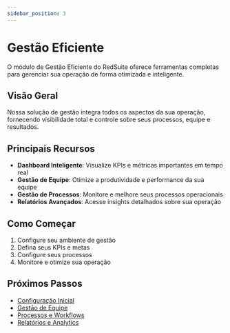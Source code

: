 ```yaml
---
sidebar_position: 3
---
```


# Gestão Eficiente

O módulo de Gestão Eficiente do RedSuite oferece ferramentas completas para gerenciar sua operação de forma otimizada e inteligente.

## Visão Geral

Nossa solução de gestão integra todos os aspectos da sua operação, fornecendo visibilidade total e controle sobre seus processos, equipe e resultados.

## Principais Recursos

- **Dashboard Inteligente**: Visualize KPIs e métricas importantes em tempo real
- **Gestão de Equipe**: Otimize a produtividade e performance da sua equipe
- **Gestão de Processos**: Monitore e melhore seus processos operacionais
- **Relatórios Avançados**: Acesse insights detalhados sobre sua operação

## Como Começar

1. Configure seu ambiente de gestão
2. Defina seus KPIs e metas
3. Configure seus processos
4. Monitore e otimize sua operação

## Próximos Passos

- [Configuração Inicial](/docs/gestao/configuracao)
- [Gestão de Equipe](/docs/gestao/equipe)
- [Processos e Workflows](/docs/gestao/processos)
- [Relatórios e Analytics](/docs/gestao/relatorios) 